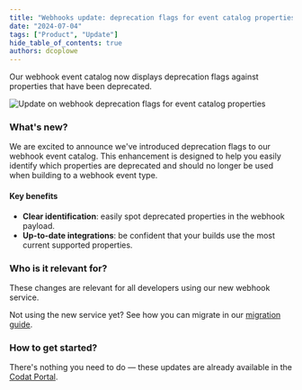 ```yaml
---
title: "Webhooks update: deprecation flags for event catalog properties"
date: "2024-07-04"
tags: ["Product", "Update"]
hide_table_of_contents: true
authors: dcoplowe
---
```


Our webhook event catalog now displays deprecation flags against properties that have been deprecated.

<!--truncate-->

![Update on webhook deprecation flags for event catalog properties](/img/updates/20240704-webhook-event-catalog-deprecation-flags.png)

### What's new?

We are excited to announce we've introduced deprecation flags to our webhook event catalog. This enhancement is designed to help you easily identify which properties are deprecated and should no longer be used when building to a webhook event type.

#### Key benefits

- **Clear identification**: easily spot deprecated properties in the webhook payload.
- **Up-to-date integrations**: be confident that your builds use the most current supported properties.

### Who is it relevant for?

These changes are relevant for all developers using our new webhook service.

Not using the new service yet? See how you can migrate in our [migration guide](/using-the-api/webhooks/migration-guide).

### How to get started?

There's nothing you need to do — these updates are already available in the [Codat Portal](https://app.codat.io/).
